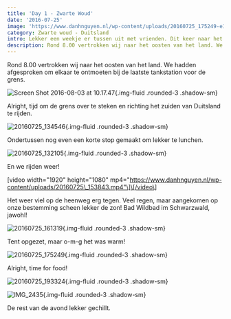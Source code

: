 ```yaml
---
title: 'Day 1 - Zwarte Woud'
date: '2016-07-25'
image: 'https://www.danhnguyen.nl/wp-content/uploads/20160725_175249-e1470213649194.jpg'
category: Zwarte woud - Duitsland
intro: Lekker een weekje er tussen uit met vrienden. Dit keer naar het zuiden van Duitsland, Zwarte-woud. Lekker kamperen met een tent. Nou ja, wel luxe dan, op de tent na.
description: Rond 8.00 vertrokken wij naar het oosten van het land. We hadden afgesproken om elkaar te ontmoeten bij de laatste tankstation voor de grens.
---
```


Rond 8.00 vertrokken wij naar het oosten van het land. We hadden afgesproken om elkaar te ontmoeten bij de laatste tankstation voor de grens.

![Screen Shot 2016-08-03 at 10.17.47](https://www.danhnguyen.nl/wp-content/uploads/Screen-Shot-2016-08-03-at-10.17.47-e1470212366661.png){.img-fluid .rounded-3 .shadow-sm}

Alright, tijd om de grens over te steken en richting het zuiden van Duitsland te rijden.

![20160725_134546](https://www.danhnguyen.nl/wp-content/uploads/20160725_134546-e1470215146933.jpg){.img-fluid .rounded-3 .shadow-sm}

Ondertussen nog even een korte stop gemaakt om lekker te lunchen.

![20160725_132105](https://www.danhnguyen.nl/wp-content/uploads/20160725_132105-e1470212514703.jpg){.img-fluid .rounded-3 .shadow-sm}

En we rijden weer!

\[video width="1920" height="1080" mp4="https://www.danhnguyen.nl/wp-content/uploads/20160725\_153843.mp4"\]\[/video\]

Het weer viel op de heenweg erg tegen. Veel regen, maar aangekomen op onze bestemming scheen lekker de zon! Bad Wildbad im Schwarzwald, jawohl!

![20160725_161319](https://www.danhnguyen.nl/wp-content/uploads/20160725_161319-e1470213576773.jpg){.img-fluid .rounded-3 .shadow-sm}

Tent opgezet, maar o-m-g het was warm!

![20160725_175249](https://www.danhnguyen.nl/wp-content/uploads/20160725_175249-e1470213649194.jpg){.img-fluid .rounded-3 .shadow-sm}

Alright, time for food!

![20160725_193324](https://www.danhnguyen.nl/wp-content/uploads/20160725_193324-e1470215367698.jpg){.img-fluid .rounded-3 .shadow-sm}

![IMG_2435](https://www.danhnguyen.nl/wp-content/uploads/IMG_2435-e1470215025424.jpg){.img-fluid .rounded-3 .shadow-sm}

De rest van de avond lekker gechillt.

